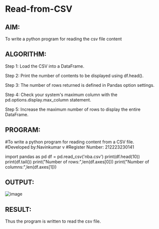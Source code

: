 # Read-from-CSV
## AIM:
To write a python program for reading the csv file content
## ALGORITHM:
Step 1:
Load the CSV into a DataFrame.

Step 2:
Print the number of contents to be displayed using df.head().

Step 3:
The number of rows returned is defined in Pandas option settings.

Step 4:
Check your system's maximum column with the pd.options.display.max_column statement.

Step 5:
Increase the maximum number of rows to display the entire DataFrame.
## PROGRAM:
#To write a python program for reading content from a CSV file.
#Developed by:Navinkumar v
#Register Number: 212223230141

import pandas as pd
df = pd.read_csv('nba.csv')
print(df.head(10))
print(df.tail())
print("Number of rows:",len(df.axes[0]))
print("Number of columns:",len(df.axes[1]))
## OUTPUT:
![image](https://github.com/navinofficial/Read-from-CSV/assets/151710204/7fb51011-aaf0-47a0-a322-14950e69b828)
## RESULT:
Thus the program is written to read the csv file.

